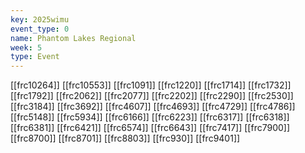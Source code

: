 ```yaml
---
key: 2025wimu
event_type: 0
name: Phantom Lakes Regional
week: 5
type: Event
---
```

[[frc10264]]
[[frc10553]]
[[frc1091]]
[[frc1220]]
[[frc1714]]
[[frc1732]]
[[frc1792]]
[[frc2062]]
[[frc2077]]
[[frc2202]]
[[frc2290]]
[[frc2530]]
[[frc3184]]
[[frc3692]]
[[frc4607]]
[[frc4693]]
[[frc4729]]
[[frc4786]]
[[frc5148]]
[[frc5934]]
[[frc6166]]
[[frc6223]]
[[frc6317]]
[[frc6318]]
[[frc6381]]
[[frc6421]]
[[frc6574]]
[[frc6643]]
[[frc7417]]
[[frc7900]]
[[frc8700]]
[[frc8701]]
[[frc8803]]
[[frc930]]
[[frc9401]]
